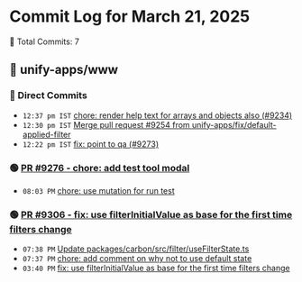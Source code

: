 # Commit Log for March 21, 2025

📝 Total Commits: 7

## 📁 unify-apps/www

### 🔨 Direct Commits

- `12:37 pm IST` [chore: render help text for arrays and objects also (#9234)](https://github.com/unify-apps/www/commit/f80269a8c74967c7043b7f0864ba71f5a0063e16)
- `12:30 pm IST` [Merge pull request #9254 from unify-apps/fix/default-applied-filter](https://github.com/unify-apps/www/commit/6edfb82b229572ea23f50a2b8ce1f90c2addcfb4)
- `12:22 pm IST` [fix: point to qa (#9273)](https://github.com/unify-apps/www/commit/9bd4833848d84fc3c8b6adcb09e257d68b890761)

### 🟢 [PR #9276 - chore: add test tool modal](https://github.com/unify-apps/www/pull/9276)

- `08:03 PM` [chore: use mutation for run test](https://github.com/unify-apps/www/commit/9888b63c6733cc2dbfa298105cd1fdd534410fb5)

### 🟢 [PR #9306 - fix: use filterInitialValue as base for the first time filters change](https://github.com/unify-apps/www/pull/9306)

- `07:38 PM` [Update packages/carbon/src/filter/useFilterState.ts](https://github.com/unify-apps/www/commit/1c9a5eff5b2110ff63aceb4a67a1ad5d333142c7)
- `07:37 PM` [chore: add comment on why not to use default state](https://github.com/unify-apps/www/commit/ee149649f9618c862aa398e30b63b8c4483b8c4d)
- `03:40 PM` [fix: use filterInitialValue as base for the first time filters change](https://github.com/unify-apps/www/commit/0a94bec416fe7e90fdd701e2df5036f2c38890d9)


